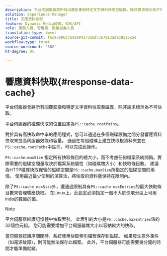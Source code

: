 ```yaml
---
description: 平台伺服器會將所有回覆影像和特定文字資料快取至磁碟，除非請求標示為不可快取。
solution: Experience Manager
title: 回應資料快取
feature: Dynamic Media經典，SDK/API
role: 開發人員、管理員、商業從業人員
translation-type: tm+mt
source-git-commit: f6c97606d7a4209427316d7367013ad9585a5cae
workflow-type: tm+mt
source-wordcount: '302'
ht-degree: 0%

---
```



# 響應資料快取{#response-data-cache}

平台伺服器會將所有回覆影像和特定文字資料快取至磁碟，除非請求標示為不可快取。

平台伺服器的磁碟快取的位置設定為`PS::cache.rootPaths`。

對於具有高快取命中率的應用程式，您可以通過在多個磁碟設備之間分發響應資料快取來提高伺服器效能和容量。 通過在每個磁碟上建立快取根資料夾並在`PS::cache.rootPaths`中註冊，可以完成此操作。

`PS::cache.maxSize` 指定所有快取條目的總大小，而不考慮任何檔案系統開銷。實際需要的磁碟空間量取決於檔案系統屬性（如磁碟塊大小）和快取條目數。 建議為HTTP磁碟快取保留的磁碟空間是`PS::cache.maxSize`所指定的磁碟空間的兩倍。 使用最近最少使用的演算法，將快取的資料量保持在限制內。

除了`PS::cache.maxSize`外，還通過限制具有`PS::cache.maxEntries`的最大快取條目數來管理響應快取。 在Linux上，此設定必須指定一個不大於快取分區上可用indo的數目的值。

>[!NOTE]
>
>平台伺服器維護記憶體中快取索引。 此索引的大小是`PS::cache.maxEntries`值的32個位元組。 您可能需要增加平台伺服器堆大小以容納較大的快取。

當伺服器按順序關閉時，系統使用快取索引檔案保存到磁碟。 如果發生意外事件（如電源故障），則可能無法保存此檔案。 此外，平台伺服器可能需要幾分鐘的時間才能準備就緒。
